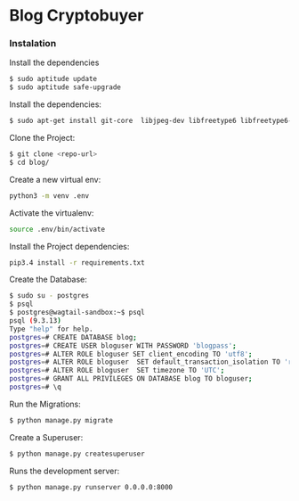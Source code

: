 # Blog Cryptobuyer

### Instalation
Install the dependencies
```sh
$ sudo aptitude update
$ sudo aptitude safe-upgrade
```

Install the dependencies:
```sh
$ sudo apt-get install git-core  libjpeg-dev libfreetype6 libfreetype6-dev zlib1g-dev libxml2-dev libxslt-dev python-dev libssl-dev python3-pip postgresql libwv2-dev wv libpq-dev gettext python3.4-venv
```

Clone the Project:
```sh
$ git clone <repo-url>
$ cd blog/
```

Create a new virtual env:
```sh
python3 -m venv .env
```

Activate the virtualenv:
```sh
source .env/bin/activate
```

Install the Project dependencies:
```sh
pip3.4 install -r requirements.txt
```

Create the Database:
```sh
$ sudo su - postgres
$ psql
$ postgres@wagtail-sandbox:~$ psql
psql (9.3.13)
Type "help" for help.
postgres=# CREATE DATABASE blog;
postgres=# CREATE USER bloguser WITH PASSWORD 'blogpass';
postgres=# ALTER ROLE bloguser SET client_encoding TO 'utf8';
postgres=# ALTER ROLE bloguser  SET default_transaction_isolation TO 'read committed';
postgres=# ALTER ROLE bloguser  SET timezone TO 'UTC';
postgres=# GRANT ALL PRIVILEGES ON DATABASE blog TO bloguser;
postgres=# \q
```

Run the Migrations:
```sh
$ python manage.py migrate
```

Create a Superuser:
```sh
$ python manage.py createsuperuser
```

Runs the development server:
```sh
$ python manage.py runserver 0.0.0.0:8000
```
